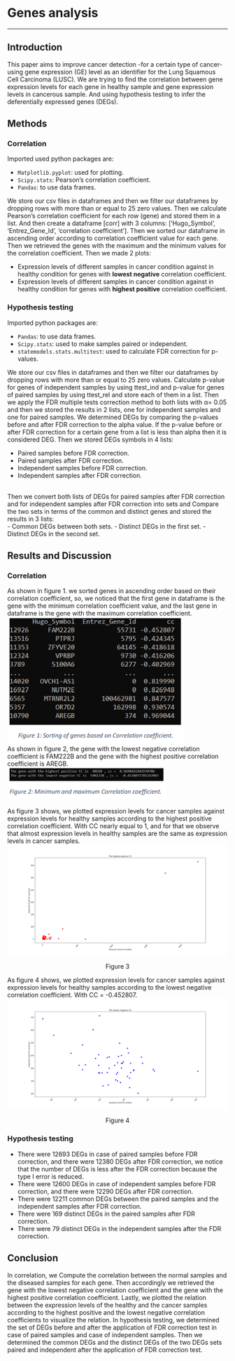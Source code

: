 # Genes analysis
-----
## Introduction
This paper aims to improve cancer detection -for a certain type of cancer- using gene expression (GE) level as an identifier for the Lung Squamous Cell Carcinoma (LUSC). We are trying to find the correlation between gene expression levels for each gene in healthy sample and gene expression levels in cancerous sample. And using hypothesis testing to infer the deferentially expressed genes (DEGs).
<br />

## Methods
### Correlation
Imported used python packages are: 

- `Matplotlib.pyplot`: used for plotting.
- `Scipy.stats`: Pearson’s correlation coefficient.
- `Pandas`: to use data frames.

We store our csv files in dataframes and then we filter our dataframes by dropping rows with more than or equal to 25 zero values. Then we calculate Pearson’s correlation coefficient for each row (gene) and stored them in a list. And then create a dataframe [corr] with 3 columns: [‘Hugo_Symbol’, ‘Entrez_Gene_Id’, ‘correlation coefficient’]. Then we sorted our dataframe in ascending order according to correlation coefficient value for each gene. Then we retrieved the genes with the maximum and the minimum values for the correlation coefficient. Then we made 2 plots:

- Expression levels of different samples in cancer condition against in healthy condition for 
genes with **lowest negative** correlation coefficient.
- Expression levels of different samples in cancer condition against in healthy condition for 
genes with **highest positive** correlation coefficient. 

### Hypothesis testing

Imported python packages are:

- `Pandas`: to use data frames.
- `Scipy.stats`: used to make samples paired or independent.
- `statemodels.stats.multitest`: used to calculate FDR correction for p-values. 

We store our csv files in dataframes and then we filter our dataframes by dropping rows with more than or equal to 25 zero values. Calculate p-value for genes of independent samples by using ttest_ind and p-value for genes of paired samples by using ttest_rel and store each of them in a list. Then we apply the FDR multiple tests correction method to both lists with α= 0.05 and then we stored the results in 2 lists, one for independent samples and one for paired samples. We determined DEGs by comparing the p-values before and after FDR correction to the alpha value. If the p-value before or after FDR correction for a certain gene from a list is less than alpha then it is considered DEG. Then we stored DEGs symbols in 4 lists:

- Paired samples before FDR correction.
- Paired samples after FDR correction.
- Independent samples before FDR correction.
- Independent samples after FDR correction.
<br />
Then we convert both lists of DEGs for paired samples after FDR correction and for independent samples after FDR correction into sets and Compare the two sets in terms of the common and distinct genes and stored the results in 3 lists:
<br />
- Common DEGs between both sets.
- Distinct DEGs in the first set.
- Distinct DEGs in the second set.
<br />

## Results and Discussion

### Correlation

As shown in figure 1. we sorted genes in ascending order based on their correlation coefficient, so, we noticed that the first gene in dataframe is the gene with the minimum correlation coefficient value, and the last gene in dataframe is the gene with the maximum correlation coefficient.
![img1](images/fig1.png)
<br />
As shown in figure 2, the gene with the lowest negative correlation coefficient is FAM222B and the gene with the highest positive correlation coefficient is AREGB.
![img2](images/fig2.png)

As figure 3 shows, we plotted expression levels for cancer samples against expression levels for healthy samples according to the highest positive correlation coefficient. With CC nearly equal to 1, and for that we observe that almost expression levels in healthy samples are the same as expression levels in cancer samples.
![img3](images/fig3.png)
<div align="center">Figure 3</div>

As figure 4 shows, we plotted expression levels for cancer samples against expression levels for healthy samples according to the lowest negative 
correlation coefficient. With CC = -0.452807.
![img4](images/fig4.png)
<div align="center">Figure 4</div>

### Hypothesis testing

- There were 12693 DEGs in case of paired samples before FDR correction, and there were 12380 DEGs after FDR correction, we notice that the number of DEGs is less after the FDR correction because the type I error is reduced.
- There were 12600 DEGs in case of independent samples before FDR correction, and there were 12290 DEGs after FDR correction.
- There were 12211 common DEGs between the paired samples and the independent samples after FDR correction.
- There were 169 distinct DEGs in the paired samples after FDR correction.
- There were 79 distinct DEGs in the independent samples after the FDR correction.

## Conclusion
In correlation, we Compute the correlation between the normal samples and the diseased samples for each gene. Then accordingly we retrieved the gene with the lowest negative correlation coefficient and the gene with the highest positive correlation coefficient. Lastly, we plotted the relation between the expression levels of the healthy and the cancer samples according to the highest positive and the lowest negative correlation coefficients to visualize the relation.
In hypothesis testing, we determined the set of DEGs before and after the application of FDR correction test in case of paired samples and case of independent samples. Then we determined the common DEGs and the distinct DEGs of the two DEGs sets paired and independent after the application of FDR correction test.
